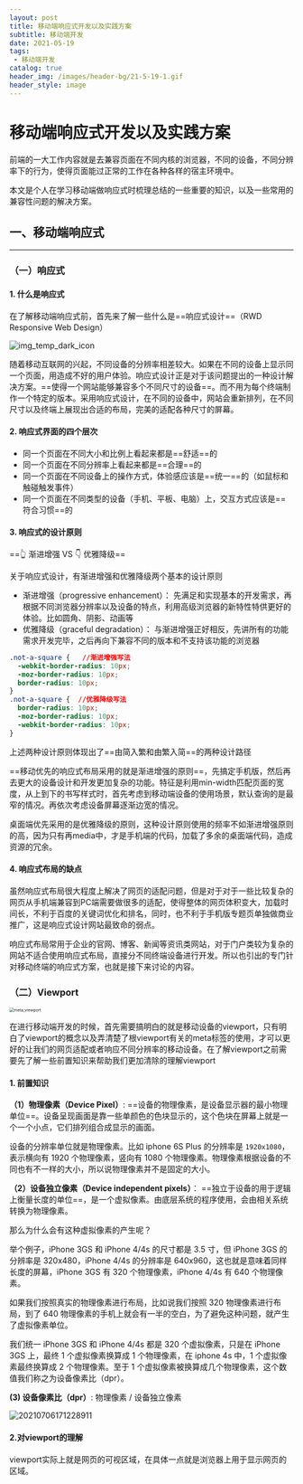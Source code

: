 ```yaml
---
layout: post
title: 移动端响应式开发以及实践方案
subtitle: 移动端开发
date: 2021-05-19
tags:
 - 移动端开发
catalog: true
header_img: /images/header-bg/21-5-19-1.gif
header_style: image
---
```


# 移动端响应式开发以及实践方案

前端的一大工作内容就是去兼容页面在不同内核的浏览器，不同的设备，不同分辨率下的行为，使得页面能过正常的工作在各种各样的宿主环境中。

本文是个人在学习移动端做响应式时梳理总结的一些重要的知识，以及一些常用的兼容性问题的解决方案。

## 一、移动端响应式

---

### （一）响应式

#### 1. **什么是响应式**

在了解移动端响应式前，首先来了解一些什么是==响应式设计==（RWD Responsive Web Design）

![img_temp_dark_icon](https://i.loli.net/2021/09/02/kaoRUjxKp2n3ify.jpg)

随着移动互联网的兴起，不同设备的分辨率相差较大。如果在不同的设备上显示同一个页面，用造成不好的用户体验。响应式设计正是对于该问题提出的一种设计解决方案。==使得一个网站能够兼容多个不同尺寸的设备==。而不用为每个终端制作一个特定的版本。采用响应式设计，在不同的设备中，网站会重新排列，在不同尺寸以及终端上展现出合适的布局，完美的适配各种尺寸的屏幕。

#### 2. 响应式界面的四个层次

- 同一个页面在不同大小和比例上看起来都是==舒适==的
- 同一个页面在不同分辨率上看起来都是==合理==的
- 同一个页面在不同设备上的操作方式，体验感应该是==统一==的（如鼠标和触碰触发事件）
- 同一个页面在不同类型的设备（手机、平板、电脑）上，交互方式应该是==符合习惯==的

#### 3. 响应式的设计原则

==👆 渐进增强 VS 👇 优雅降级==

关于响应式设计，有渐进增强和优雅降级两个基本的设计原则

- 渐进增强（progressive enhancement）： 先满足和实现基本的开发需求，再根据不同浏览器分辨率以及设备的特点，利用高级浏览器的新特性特供更好的体验。比如圆角、阴影、动画等
- 优雅降级（graceful degradation）： 与渐进增强正好相反，先讲所有的功能需求开发完毕，之后再向下兼容不同的版本和不支持该功能的浏览器 

```css
.not-a-square {   //渐进增强写法
  -webkit-border-radius: 10px;
  -moz-border-radius: 10px;
  border-radius: 10px;
}
.not-a-square {  //优雅降级写法
  border-radius: 10px;
  -moz-border-radius: 10px;
  -webkit-border-radius: 10px;
}
```

上述两种设计原则体现出了==由简入繁和由繁入简==的两种设计路径

==移动优先的响应式布局采用的就是渐进增强的原则==，先搞定手机版，然后再去更大的设备设计和开发更加复杂的功能。特征是利用min-width匹配页面的宽度，从上到下的书写样式时，首先考虑到移动端设备的使用场景，默认查询的是最窄的情况。再依次考虑设备屏幕逐渐边宽的情况。

 桌面端优先采用的是优雅降级的原则，这种设计原则使用的频率不如渐进增强原则的高，因为只有再media中，才是手机端的代码，加载了多余的桌面端代码，造成资源的冗余。

#### 4. 响应式布局的缺点

虽然响应式布局很大程度上解决了网页的适配问题，但是对于对于一些比较复杂的网页从手机端兼容到PC端需要做很多的适配，使得整体的网页体积变大，加载时间长，不利于百度的关键词优化和排名，同时，也不利于手机版专题页单独做商业推广，这是响应式设计网站最致命的弱点。

响应式布局常用于企业的官网、博客、新闻等资讯类网站，对于门户类较为复杂的网站不适合使用响应式布局，直接分不同终端设备进行开发。所以也引出的专门针对移动终端的响应式方案，也就是接下来讨论的内容。



### （二）Viewport

<img src="https://i.loli.net/2021/09/02/5Yfab7D2ps6xgvX.png" alt="meta_viewport" style="zoom: 50%;" />

在进行移动端开发的时候，首先需要搞明白的就是移动设备的viewport，只有明白了viewport的概念以及弄清楚了根viewport有关的meta标签的使用，才可以更好的让我们的网页适配或者响应不同分辨率的移动设备。在了解viewport之前需要先了解一些前置知识来帮助我们更加清除的理解viewport 

#### 1. 前置知识

**（1）物理像素（Device Pixel）**:  ==设备的物理像素，是设备显示器的最小物理单位==。设备呈现画面是靠一些单颜色的色块显示的，这个色块在屏幕上就是一个一个小点，它们排列组合成显示的画面。

设备的分辨率单位就是物理像素。比如 iphone 6S Plus 的分辨率是 `1920x1080`，表示横向有 1920 个物理像素，竖向有 1080 个物理像素。物理像素根据设备的不同也有不一样的大小，所以说物理像素并不是固定的大小。

**（2）设备独立像素（Device independent pixels）**： ==独立于设备的用于逻辑上衡量长度的单位==，是一个虚拟像素。由底层系统的程序使用，会由相关系统转换为物理像素。

那么为什么会有这种虚拟像素的产生呢？

举个例子，iPhone 3GS 和 iPhone 4/4s 的尺寸都是 3.5 寸，但 iPhone 3GS 的分辨率是 320x480，iPhone 4/4s 的分辨率是 640x960，这也就是意味着同样长度的屏幕，iPhone 3GS 有 320 个物理像素，iPhone 4/4s 有 640 个物理像素。

如果我们按照真实的物理像素进行布局，比如说我们按照 320 物理像素进行布局，到了 640 物理像素的手机上就会有一半的空白，为了避免这种问题，就产生了虚拟像素单位。

我们统一 iPhone 3GS 和 iPhone 4/4s 都是 320 个虚拟像素，只是在 iPhone 3GS 上，最终 1 个虚拟像素换算成 1 个物理像素，在 iphone 4s 中，1 个虚拟像素最终换算成 2 个物理像素。至于 1 个虚拟像素被换算成几个物理像素，这个数值我们称之为设备像素比（dpr）。

**(3) 设备像素比（dpr）**: 物理像素 / 设备独立像素

![20210706171228911](https://i.loli.net/2021/09/02/nRaCFkyZLm24gbT.png)



#### 2.对viewport的理解

viewport实际上就是网页的可视区域，在具体一点就是浏览器上用于显示网页的区域。



